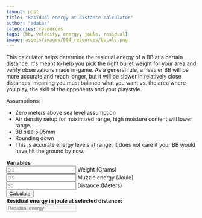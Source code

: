 ```yaml
---
layout: post
title: "Residual energy at distance calculator"
author: "adakar"
categories: resources
tags: [bb, velocity, energy, joule, residual]
image: assets/images/004_resources/bbcalc.png
---
```


This calculator helps determine the residual energy of a BB at a certain distance. It's meant to help you pick the right bullet weight for your area and verify observations made in-game. 
As a general rule, a heavier BB will be more accurate and reach longer, but it will be slower in relatively close distances, meaning you must balance what you want vs. the area where you play, the skill of the opponents and your playstyle.

Assumptions:
* Zero meters above sea level assumption
* Air density setup for maximized range, high moisture content will lower range.
* BB size 5.95mm
* Rounding down
* This is accurate energy levels at range, it does not care if your BB would have hit the ground by now. 

<script type = "text/javascript">
function calc() {
    var weight = document.getElementById("weight");
    var energy = document.getElementById("energy");
    var distance = document.getElementById("distance");
    var distanceValue = parseFloat(distance.value);
    var weight_kg = weight.value / 1000;
    var dragcoefficient = 0.47;
    var airdensity_kgm3 = 1.225;
    <!--6mm var crossection_m2 = 0.0000282743;-->
 <!--5.95mm var crossection_m2 = 0.0000282743;-->
    var crossection_m2 = 0.0000282743;
    var speed_ms = Math.sqrt(energy.value / (0.5 * weight_kg));
    var drag_ish = airdensity_kgm3 * crossection_m2 * dragcoefficient;
    var speed_at_distance = speed_ms * Math.exp(-(drag_ish / (weight_kg * 2) * distanceValue));
    var energy_at_distance = 0.5 * weight_kg * speed_at_distance ** 2;
    document.getElementById("total").value = parseFloat(energy_at_distance).toFixed(3);
}
</script> 
<div>
   <b> Variables </b> <br>
   <input type = "text"
      placeholder = "0.2"
      id = "weight"> Weight (Grams)<br>
   <input type = "text"
      placeholder = "0.9"
      id = "energy"> Muzzle energy (Joule)<br>
   <input type = "text"
      placeholder = "30"
      id = "distance"> Distance (Meters)<br>
   <button type = "button"
      onclick = "javascript:calc();"> Calculate </button> <br>
   <b> Residual energy in joule at selected distance: </b> <br>
   <input type = "text"
      placeholder = "Residual energy"
      id = "total"
      disabled />
   <br>
</div>

<!-- weight energy distance-->
